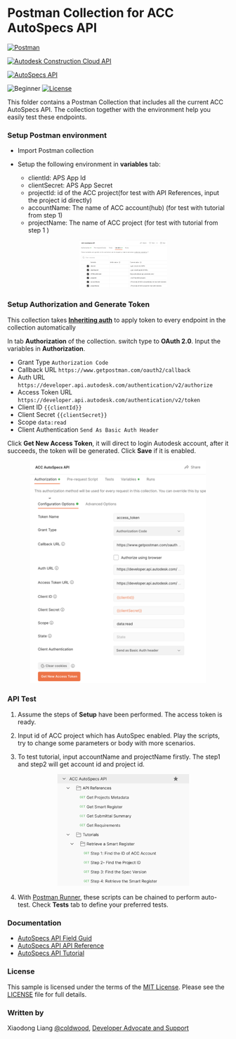 # Postman Collection for ACC AutoSpecs API

[![Postman](https://img.shields.io/badge/Postman-v8-orange.svg)](https://www.getpostman.com/)

[![Autodesk Construction Cloud API](https://img.shields.io/badge/Autodesk%20Construction%20Cloud%20API-v1-green.svg)](https://aps.autodesk.com/en/docs/acc/v1/overview/)

[![AutoSpecs API](https://img.shields.io/badge/autospecs-v1-yellow.svg)](https://aps.autodesk.com/en/docs/acc/v1/overview/field-guide/autospecs/)

![Beginner](https://img.shields.io/badge/Level-Beginner-green.svg)
[![License](https://img.shields.io/:license-MIT-blue.svg)](http://opensource.org/licenses/MIT)

This folder contains a Postman Collection that includes all the current ACC AutoSpecs API. The collection together with the environment help you easily test these endpoints.

### Setup Postman environment
- Import Postman collection
- Setup the following environment in **variables** tab: 
    - clientId:     APS App Id
    - clientSecret: APS App Secret
    - projectId: id of the ACC project(for test with API References, input the project id directly)
    - accountName: The name of ACC account(hub) (for test with tutorial from step 1) 
    - projectName:  The name of ACC project (for test with tutorial from step 1 ) 
   
    <p align="center"><img src="./img/var.png" width="200" ></p> 

### Setup Authorization and Generate Token
This collection takes **[Inheriting auth](https://learning.getpostman.com/docs/postman/sending-api-requests/authorization/#inheriting-auth)** to apply token to every endpoint in the collection automatically 

   In tab **Authorization** of the collection. switch type to **OAuth 2.0**. Input the variables in __Authorization__.

   - Grant Type ``Authorization Code``
   - Callback URL  ``https://www.getpostman.com/oauth2/callback``
   - Auth URL  ``https://developer.api.autodesk.com/authentication/v2/authorize``
   - Access Token URL  ``https://developer.api.autodesk.com/authentication/v2/token``
   - Client ID ``{{clientId}}``
   - Client Secret ``{{clientSecret}}``
   - Scope ``data:read``
   - Client Authentication ``Send As Basic Auth Header``

   Click **Get New Access Token**, it will direct to login Autodesk account, after it succeeds, the token will be generated. Click **Save** if it is enabled.  

   <p align="center"><img src="./img/token.png" width="400" ></p> 

### API Test

1. Assume the steps of **Setup** have been performed. The access token is ready.

2. Input id of ACC project which has AutoSpec enabled. Play the scripts, try to change some parameters or body with more scenarios.

3. To test tutorial, input accountName and projectName firstly. The step1 and step2 will get account id and project id.

   <p align="center"><img src="./img/collection.png" width="300" ></p> 

3. With [Postman Runner](https://learning.postman.com/docs/running-collections/intro-to-collection-runs/), these scripts can be chained to perform auto-test. Check **Tests** tab to define your preferred tests. 

### Documentation

- [AutoSpecs API Field Guid](https://aps.autodesk.com/en/docs/acc/v1/overview/field-guide/autospecs/)
- [AutoSpecs API API Reference](https://aps.autodesk.com/en/docs/acc/v1/reference/http/autospecs-getprojectmetadata-GET/)
- [AutoSpecs API Tutorial](https://aps.autodesk.com/en/docs/acc/v1/tutorials/autospecs/upload-document/)



### License
This sample is licensed under the terms of the [MIT License](http://opensource.org/licenses/MIT). Please see the [LICENSE](../LICENSE) file for full details.

### Written by
Xiaodong Liang [@coldwood](https://twitter.com/coldwood), [Developer Advocate and Support](http://aps.autodesk.com)
